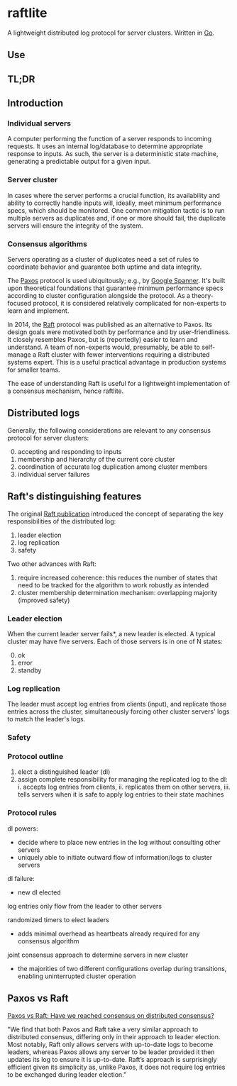 # raftlite
A lightweight distributed log protocol for server clusters. Written in [Go](https://go.dev).

## Use

## TL;DR

## Introduction

### Individual servers
A computer performing the function of a server responds to incoming requests. It uses an internal log/database to determine appropriate response to inputs. As such, the server is a deterministic state machine, generating a predictable output for a given input. 

### Server cluster
In cases where the server performs a crucial function, its availability and ability to correctly handle inputs will, ideally, meet minimum performance specs, which should be monitored. One common mitigation tactic is to run multiple servers as duplicates and, if one or more should fail, the duplicate servers will ensure the integrity of the system.

### Consensus algorithms

Servers operating as a cluster of duplicates need a set of rules to coordinate behavior and guarantee both uptime and data integrity.

The [Paxos](https://paxos.systems/how/) protocol is used ubiquitously; e.g., by [Google Spanner](https://cloud.google.com/spanner). It's built upon theoretical foundations that guarantee minimum performance specs according to cluster configuration alongside the protocol. As a theory-focused protocol, it is considered relatively complicated for non-experts to learn and implement.

In 2014, the [Raft](https://raft.github.io/raft.pdf) protocol was published as an alternative to Paxos. Its design goals were motivated both by performance and by user-friendliness. It closely resembles Paxos, but is (reportedly) easier to learn and understand. A team of non-experts would, presumably, be able to self-manage a Raft cluster with fewer interventions requiring a distributed systems expert. This is a useful practical advantage in production systems for smaller teams. 

The ease of understanding Raft is useful for a lightweight implementation of a consensus mechanism, hence raftlite.

## Distributed logs

Generally, the following considerations are relevant to any consensus protocol for server clusters:

0. accepting and responding to inputs
1. membership and hierarchy of the current core cluster
2. coordination of accurate log duplication among cluster members
3. individual server failures

## Raft's distinguishing features

The original [Raft publication](https://raft.github.io/raft.pdf) introduced the concept of separating the key responsibilities of the distributed log:
1. leader election
2. log replication
3. safety

Two other advances with Raft:
1. require increased coherence: this reduces the number of states that need to be tracked for the algorithm to work robustly as intended
2. cluster membership determination mechanism: overlapping majority (improved safety)

### Leader election

When the current leader server fails*, a new leader is elected. A typical cluster may have five servers. Each of those servers is in one of N states:

0. ok
1. error
2. standby

### Log replication

The leader must accept log entries from clients (input), and replicate those entries across the cluster, simultaneously forcing other cluster servers' logs to match the leader's logs.

### Safety

### Protocol outline

1. elect a distinguished leader (dl)
2. assign complete responsibility for managing the replicated log to the dl:
  i. accepts log entries from clients, 
  ii. replicates them on other servers,
  iii. tells servers when it is safe to apply log entries to their state machines

### Protocol rules

dl powers:
- decide where to place new entries in the log without consulting other servers
- uniquely able to initiate outward flow of information/logs to cluster servers

dl failure:
- new dl elected

log entries only flow from the leader to other servers

randomized timers to elect leaders
- adds minimal overhead as heartbeats already required for any consensus algorithm

joint consensus approach to determine servers in new cluster
- the majorities of two different configurations overlap during transitions, enabling uninterrupted cluster operation


## Paxos vs Raft

[Paxos vs Raft\: Have we reached consensus on distributed consensus\?](https://arxiv.org/abs/2004.05074 "[2004.05074] Paxos vs Raft: Have we reached consensus on distributed consensus?")

"We find that both Paxos and Raft take a very similar approach to distributed consensus, differing only in their approach to leader election. Most notably, Raft only allows servers with up-to-date logs to become leaders, whereas Paxos allows any server to be leader provided it then updates its log to ensure it is up-to-date. Raft’s approach is surprisingly efficient given its simplicity as, unlike Paxos, it does not require log entries to be exchanged during leader election."



